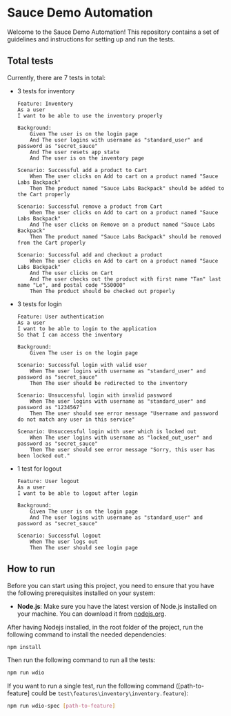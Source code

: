 # Sauce Demo Automation

Welcome to the Sauce Demo Automation! This repository contains a set of guidelines and instructions for setting up and run the tests.

## Total tests
Currently, there are 7 tests in total:
- 3 tests for inventory
    ```
    Feature: Inventory
    As a user
    I want to be able to use the inventory properly

    Background:
        Given The user is on the login page
        And The user logins with username as "standard_user" and password as "secret_sauce"
        And The user resets app state
        And The user is on the inventory page

    Scenario: Successful add a product to Cart
        When The user clicks on Add to cart on a product named "Sauce Labs Backpack"
        Then The product named "Sauce Labs Backpack" should be added to the Cart properly

    Scenario: Successful remove a product from Cart
        When The user clicks on Add to cart on a product named "Sauce Labs Backpack"
        And The user clicks on Remove on a product named "Sauce Labs Backpack"
        Then The product named "Sauce Labs Backpack" should be removed from the Cart properly

    Scenario: Successful add and checkout a product
        When The user clicks on Add to cart on a product named "Sauce Labs Backpack"
        And The user clicks on Cart
        And The user checks out the product with first name "Tan" last name "Le", and postal code "550000"
        Then The product should be checked out properly
    ```
- 3 tests for login
    ```
    Feature: User authentication
    As a user
    I want to be able to login to the application
    So that I can access the inventory

    Background:
        Given The user is on the login page

    Scenario: Successful login with valid user
        When The user logins with username as "standard_user" and password as "secret_sauce"
        Then The user should be redirected to the inventory

    Scenario: Unsuccessful login with invalid password
        When The user logins with username as "standard_user" and password as "1234567"
        Then The user should see error message "Username and password do not match any user in this service"

    Scenario: Unsuccessful login with user which is locked out
        When The user logins with username as "locked_out_user" and password as "secret_sauce"
        Then The user should see error message "Sorry, this user has been locked out."

    ```
- 1 test for logout
    ```
    Feature: User logout
    As a user
    I want to be able to logout after login

    Background:
        Given The user is on the login page
        And The user logins with username as "standard_user" and password as "secret_sauce"

    Scenario: Successful logout
        When The user logs out
        Then The user should see login page
    ```


## How to run

Before you can start using this project, you need to ensure that you have the following prerequisites installed on your system:

- **Node.js**: Make sure you have the latest version of Node.js installed on your machine. You can download it from [nodejs.org](https://nodejs.org/).

After having Nodejs installed, in the root folder of the project, run the following command to install the needed dependencies:

```bash
npm install
```

Then run the following command to run all the tests:
```bash
npm run wdio
```
If you want to run a single test, run the following command ([path-to-feature] could be `test\features\inventory\inventory.feature`):
```bash
npm run wdio-spec [path-to-feature]
```

